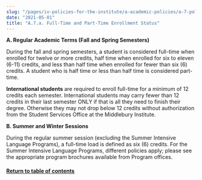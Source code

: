 ```yaml
---
slug: "/pages/iv-policies-for-the-institute/a-academic-policies/a-7-policies-concerning-enrollment-and-payment-fees/a-7-a-full-time-and-part-time-enrollment-status"
date: "2021-05-01"
title: "A.7.a. Full-Time and Part-Time Enrollment Status"
---
```


**A. Regular Academic Terms (Fall and Spring Semesters)**<span style="text-decoration:underline"></span>

During the fall and spring semesters, a student is considered full-time when enrolled for twelve or more credits, half time when enrolled for six to eleven (6-11) credits, and less than half time when enrolled for fewer than six (6) credits. A student who is half time or less than half time is considered part-time.

**International students** are required to enroll full-time for a minimum of 12 credits each semester. International students may carry fewer than 12 credits in their last semester ONLY if that is all they need to finish their degree. Otherwise they may not drop below 12 credits without authorization from the Student Services Office at the Middlebury Institute.

**B. Summer and Winter Sessions**

During the regular summer session (excluding the Summer Intensive Language Programs), a full-time load is defined as six (6) credits. For the Summer Intensive Language Programs, different policies apply; please see the appropriate program brochures available from Program offices.

#### [Return to table of contents](/pages/iv-policies-for-the-institute/a-academic-policies/a-7-policies-concerning-enrollment-and-payment-fees)
